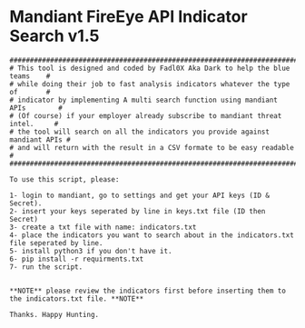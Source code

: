 # Mandiant FireEye API Indicator Search v1.5

	################################################################################
	# This tool is designed and coded by Fadl0X Aka Dark to help the blue teams    #
	# while doing their job to fast analysis indicators whatever the type of       # 
	# indicator by implementing A multi search function using mandiant APIs        #
	# (Of course) if your employer already subscribe to mandiant threat intel.     #
	# the tool will search on all the indicators you provide against mandiant APIs # 
	# and will return with the result in a CSV formate to be easy readable         #
	################################################################################                 
	
	To use this script, please:
	
	1- login to mandiant, go to settings and get your API keys (ID & Secret).
	2- insert your keys seperated by line in keys.txt file (ID then Secret)
	3- create a txt file with name: indicators.txt
	4- place the indicators you want to search about in the indicators.txt file seperated by line.
	5- install python3 if you don't have it.
	6- pip install -r requirments.txt
	7- run the script.
	
	
	**NOTE** please review the indicators first before inserting them to the indicators.txt file. **NOTE**
	
	Thanks. Happy Hunting.
